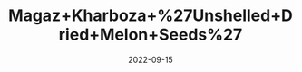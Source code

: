 ---
title: 'Magaz+Kharboza+%27Unshelled+Dried+Melon+Seeds%27'
date: '2022-09-15' 
metatag: '' 
inventory: '0' 
draft: false 
# meta description 
shortDescripton: ''
description: 'Dry+Fruit'
longdescription: ''
featured: True
# product Price
price: '30.0'
# Product Short Description
shortDescription: ''
productID: 'A6737EA3-072D-ED11-9968-005056B3A416'
type: 'products'
category: 'Dry+Fruit' 
thumnailproduct: 'https://aminsaddiquidawakhana.eralive.net/images/products/A6737EA3-072D-ED11-9968-005056B3A4161.png' 
images:
  - image: 'images/products/A6737EA3-072D-ED11-9968-005056B3A4161.png'  
Variants:
---